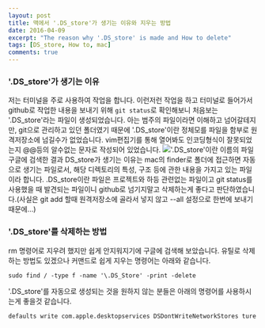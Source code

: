 ```yaml
---
layout: post
title: 맥에서 '.DS_store'가 생기는 이유와 지우는 방법
date: 2016-04-09
excerpt: "The reason why '.DS_store' is made and How to delete"
tags: [DS_store, How to, mac]
comments: true
---
```


### '.DS_store'가 생기는 이유
 저는 터미널을 주로 사용하여 작업을 합니다. 이런저런 작업을 하고 터미널로 들어가서 github로 작업한 내용을 보내기 위해 `git status`로 확인해보니 처음보는 '.DS_store'라는 파일이 생성되었습니다. 아는 범주의 파일이라면 이해하고 넘어갈테지만, git으로 관리하고 있던 폴더였기 때문에 '.DS_store'이란 정체모를 파일을 함부로 원격저장소에 넘길수가 없었습니다. vim편집기를 통해 열어봐도 인코딩형식이 잘못되었는지 @@등의 알수없는 문자로 작성되어 있었습니다.
 !['.DS_store'이란 이름의 파일]({{site.url}}/assets/DS_storeCapture)
 구글에 검색한 결과 DS_store가 생기는 이유는 mac의 finder로 폴더에 접근하면 자동으로 생기는 파일로서, 해당 디렉토리의 특성, 구조 등에 관한 내용을 가지고 있는 파일이라 합니다.
 .DS_store이란 파일은 프로젝트와 하등 관련없는 파일이고 git status를 사용했을 때 발견되는 파일이니 github로 넘기지말고 삭제하는게 좋다고 판단하였습니다.(사실은 git add 할때 원격저장소에 골라서 넣지 않고 --all 설정으로 한번에 보내기 때문에...)
 
### '.DS_store'를 삭제하는 방법
 rm 명령어로 지우려 했지만 쉽게 안지워지기에 구글에 검색해 보았습니다. 유틸로 삭제하는 방법도 있겠으나 커맨드로 쉽게 지우는 명령어는 아래와 같습니다.
 
 `sudo find / -type f -name '\.DS_Store' -print -delete`
 
 '.DS_store'를 자동으로 생성되는 것을 원하지 않는 분들은 아래의 명령어를 사용하시는게 좋을것 같습니다.
 
 `defaults write com.apple.desktopservices DSDontWriteNetworkStores ture`
 

